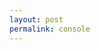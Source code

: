 ```yaml
---
layout: post
permalink: console
---
```


<!--<iframe width="100%" height="655" src="https://dotnetfiddle.net/Widget/CsMvc" frameborder="0"></iframe>!-->

<!--<script src="https://gist.github.com/JonathanMagnan/28d5c09a2d55f93df351555c5f564682.js"></script>!-->
<script src="https://gist.github.com/JonathanMagnan/a9e5098422e1616b9f74b3d650ad9bb5.js"></script>
<div class="console" style="display:none;">
	<iframe id="fiddle-console" src="/console-iframe" style="height: 100%; width: 100%; border:0;"></iframe>
</div>
<style>
.btn-run-outer {
		float:right;
}
.btn-run {
	padding-left:10px;
	padding-right:10px;
	margin-left:10px;
	border: 1px solid #666;
	border-radius: 3px;
	background: -webkit-radial-gradient(circle, #333, #111);
	background: -o-radial-gradient(circle, #333, #111);
	background: -moz-radial-gradient(circle, #333, #111);
	background: radial-gradient(circle, #333, #111);
	text-shadow: 2px -1px rgba(0, 0, 0, 0.7);
	font-size: 13px;
	color: #fff;
	position: relative;
	padding: .5em 1em;
}
a.btn-run {
	color: #fff !important;
	text-shadow: 2px -1px rgba(0, 0, 0, 0.7);
}	
<!--
	padding-top: 10px;
	padding-bottom: 10px;
	position: relative;
	line-height: 17px;
	font-size: 16px;
	top: -10px;!-->
</style>
<script>
fiddleId = "";

var gistList = document.getElementsByClassName("gist")[0];
var gistFiles = gistList.getElementsByClassName("gist-file");
for(var i = 0, iLen = gistFiles.length; i < iLen; i++) {
	var gist = gistFiles[i];
	var gistMeta = gist.getElementsByClassName("gist-meta")[0];
	var viewRaw = gistMeta.getElementsByTagName("A")[0];
	var url = viewRaw.href;
	var div = document.createElement("div");
	div.className = "btn-run-outer";
	var a = document.createElement('a');
	div.appendChild(a);
	var linkText = document.createTextNode("Run It!");
	a.appendChild(linkText);
	a.title = "run fiddle";
	a.href = "#";
	var gistId = gistList.getAttribute('id');
	a.onclick = function() { show_console(gistId); };
	a.className = "btn-run";
	gistMeta.insertBefore(div, viewRaw);
}

function show_console(id) {
	fiddleId = id;
	var console = document.getElementsByClassName("console")[0];
	console.style.display = "";
	
	var gistList = document.getElementById(id);
	var gistFiles = gistList.getElementsByClassName("gist-file");
	var data = [];
	
    for(var i = 0, iLen = gistFiles.length; i < iLen; i++) {
		var gist = gistFiles[i];
		var gistMeta = gist.getElementsByClassName("gist-data")[0];
		var innerText = gistMeta.innerText;
		data[i] = innerText;
	}
	
	addMessage(data);
}

function hide_console() {
	var console = document.getElementsByClassName("console")[0];
	console.style.display = "none";
}
function addMessage(msg) {
	var console = document.getElementById("fiddle-console").contentWindow;
	console.postMessage(msg,'*');
}



if (window.addEventListener) {
	// For standards-compliant web browsers
	window.addEventListener("message", receiveMessage, false);
}
else {
	window.attachEvent("onmessage", receiveMessage);
}

function receiveMessage(event)
{
	if(event.data == "fiddle-close") {
		hide_console();
	}
/*
  if (event.origin !== "http://example.org:8080")
    return;*/

  // ...
}
</script>



<style>
.console {
	background: #333;
	background: -webkit-radial-gradient(circle, #333, #111);
	background: -o-radial-gradient(circle, #333, #111);
	background: -moz-radial-gradient(circle, #333, #111);
	background: radial-gradient(circle, #333, #111);
	position: fixed;
	bottom: 0;
	left: 0;
	z-index: 100%;
	height: 400px;
	width: 100%;
}
</style>